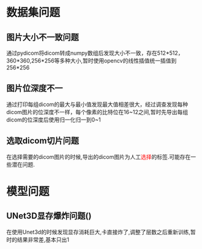 # 数据集问题
## 图片大小不一致问题
通过pydicom将dicom转成numpy数组后发现大小不一致，存在512\*512，360\*360,256\*256等多种大小,暂时使用opencv的线性插值统一插值到256\*256

## 图片位深度不一
通过打印每组dicom的最大与最小值发现最大值相差很大，经过调查发现每种dicom图片的位深度不一样，每个像素的比特位在16~12之间,暂时先导出每组dicom的位深度后使用归一化归一到0~1

## 选取dicom切片问题
在选择需要的dicom图片的时候,导出的dicom图片为人工<font color="#ff0000">选择</font>的标签.可能存在一些潜在问题.

# 模型问题
## UNet3D显存爆炸问题()
在使用Unet3d的时候发现显存消耗巨大,卡直接炸了,调整了层数之后重新训练,暂时的结果非常差,基本只出1


